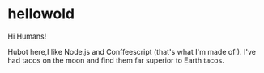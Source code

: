 # hellowold

Hi Humans!

Hubot here,I like Node.js and Conffeescript (that's what I'm made of!).
I've had tacos on the moon and find them far superior to Earth tacos.
